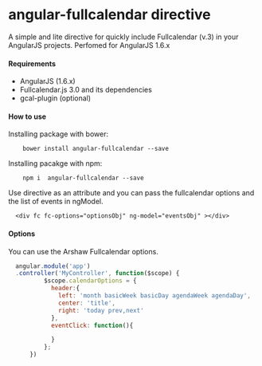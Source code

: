# angular-fullcalendar directive

A simple and lite directive for quickly include Fullcalendar (v.3) in your AngularJS projects.
Perfomed for AngularJS 1.6.x

#### Requirements
- AngularJS (1.6.x)
- Fullcalendar.js 3.0 and its dependencies
- gcal-plugin (optional)

#### How to use
Installing package with bower:
```
    bower install angular-fullcalendar --save
```
Installing pacakge with npm:
```
    npm i  angular-fullcalendar --save
```
Use directive as an attribute and you can pass the fullcalendar options and the list of events in ngModel.
```
  <div fc fc-options="optionsObj" ng-model="eventsObj" ></div>
```
#### Options

You can use the Arshaw Fullcalendar options.
```js
  angular.module('app')
  .controller('MyController', function($scope) {
          $scope.calendarOptions = {
            header:{
              left: 'month basicWeek basicDay agendaWeek agendaDay',
              center: 'title',
              right: 'today prev,next'
            },
            eventClick: function(){

            }
          };
      })
```
